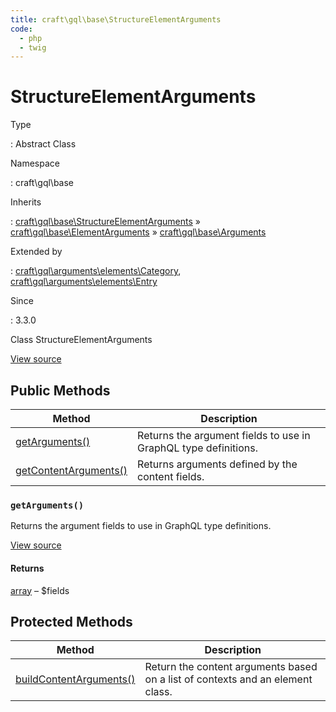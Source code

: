 ```yaml
---
title: craft\gql\base\StructureElementArguments
code:
  - php
  - twig
---
```


# StructureElementArguments

Type

:   Abstract Class

Namespace

:   craft\gql\base

Inherits

:   [craft\gql\base\StructureElementArguments](craft-gql-base-structureelementarguments.md) &raquo;
[craft\gql\base\ElementArguments](craft-gql-base-elementarguments.md) &raquo;
[craft\gql\base\Arguments](craft-gql-base-arguments.md)

Extended by

:   [craft\gql\arguments\elements\Category](craft-gql-arguments-elements-category.md), [craft\gql\arguments\elements\Entry](craft-gql-arguments-elements-entry.md)

Since

:   3.3.0



Class StructureElementArguments





[View source](https://github.com/craftcms/cms/blob/master/src/gql/base/StructureElementArguments.php)






## Public Methods

| Method                                                                                                                | Description
| --------------------------------------------------------------------------------------------------------------------- | ---------------------------------------------------------------
| [getArguments()](craft-gql-base-structureelementarguments.md#method-getarguments)                                     | Returns the argument fields to use in GraphQL type definitions.
| [getContentArguments()](craft-gql-base-arguments.md#method-getcontentarguments "Defined by craft\gql\base\Arguments") | Returns arguments defined by the content fields.

### `getArguments()`





Returns the argument fields to use in GraphQL type definitions.








[View source](https://github.com/craftcms/cms/blob/master/src/gql/base/StructureElementArguments.php#L23-L92)



#### Returns

[array](http://php.net/language.types.array) – $fields





## Protected Methods

| Method                                                                                                                    | Description
| ------------------------------------------------------------------------------------------------------------------------- | ------------------------------------------------------------------------------
| [buildContentArguments()](craft-gql-base-arguments.md#method-buildcontentarguments "Defined by craft\gql\base\Arguments") | Return the content arguments based on a list of contexts and an element class.






